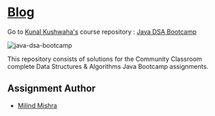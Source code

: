 # [Blog ](https://thatbeautifuldream.github.io/java-dsa-bootcamp/)

Go to [Kunal Kushwaha's](https://github.com/kunal-kushwaha) course repository : [Java DSA Bootcamp](https://github.com/kunal-kushwaha/DSA-Bootcamp-Java)

![java-dsa-bootcamp](https://socialify.git.ci/thatbeautifuldream/java-dsa-bootcamp/image?description=1&language=1&owner=1&pattern=Floating%20Cogs&theme=Dark)

This repository consists of solutions for the Community Classroom complete Data Structures & Algorithms Java Bootcamp assignments.

## Assignment Author

- [Milind Mishra](https://milind.bio.link)
